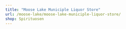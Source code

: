```yaml
---
title: "Moose Lake Municiple Liquor Store"
url: /moose-lake/moose-lake-municiple-liquor-store/
shop: Spirituosen
---
```

